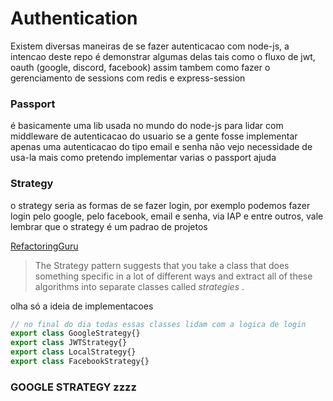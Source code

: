 # Authentication

Existem diversas maneiras de se fazer autenticacao com node-js, a intencao deste repo é demonstrar algumas delas tais como o fluxo de jwt, oauth (google, discord, facebook) assim tambem como fazer o gerenciamento de sessions com redis e express-session

### Passport

é basicamente uma lib usada no mundo do node-js para lidar com middleware de autenticacao do usuario se a gente fosse implementar apenas uma autenticacao do tipo email e senha não vejo necessidade de usa-la mais como pretendo implementar varias o passport ajuda

### Strategy

o strategy seria as formas de se fazer login, por exemplo podemos fazer login pelo google, pelo facebook, email e senha, via IAP e entre outros, vale lembrar que o strategy é um padrao de projetos

[RefactoringGuru](https://refactoring.guru/design-patterns/strategy)

> The Strategy pattern suggests that you take a class that does something specific in a lot of different ways and extract all of these algorithms into separate classes called *strategies*
.
> 

olha só a ideia de implementacoes

```jsx
// no final do dia todas essas classes lidam com a logica de login
export class GoogleStrategy{}
export class JWTStrategy{}
export class LocalStrategy{}
export class FacebookStrategy{}

```

### GOOGLE STRATEGY zzzz